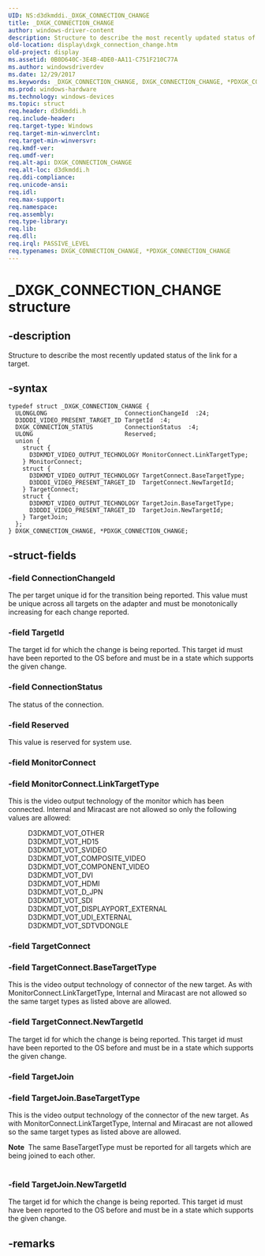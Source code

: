 ```yaml
---
UID: NS:d3dkmddi._DXGK_CONNECTION_CHANGE
title: _DXGK_CONNECTION_CHANGE
author: windows-driver-content
description: Structure to describe the most recently updated status of the link for a target.
old-location: display\dxgk_connection_change.htm
old-project: display
ms.assetid: 0B0D640C-3E4B-4DE0-AA11-C751F210C77A
ms.author: windowsdriverdev
ms.date: 12/29/2017
ms.keywords: _DXGK_CONNECTION_CHANGE, DXGK_CONNECTION_CHANGE, *PDXGK_CONNECTION_CHANGE
ms.prod: windows-hardware
ms.technology: windows-devices
ms.topic: struct
req.header: d3dkmddi.h
req.include-header: 
req.target-type: Windows
req.target-min-winverclnt: 
req.target-min-winversvr: 
req.kmdf-ver: 
req.umdf-ver: 
req.alt-api: DXGK_CONNECTION_CHANGE
req.alt-loc: d3dkmddi.h
req.ddi-compliance: 
req.unicode-ansi: 
req.idl: 
req.max-support: 
req.namespace: 
req.assembly: 
req.type-library: 
req.lib: 
req.dll: 
req.irql: PASSIVE_LEVEL
req.typenames: DXGK_CONNECTION_CHANGE, *PDXGK_CONNECTION_CHANGE
---
```


# _DXGK_CONNECTION_CHANGE structure



## -description
Structure to describe the most recently updated status of the link for a target.



## -syntax

````
typedef struct _DXGK_CONNECTION_CHANGE {
  ULONGLONG                      ConnectionChangeId  :24;
  D3DDDI_VIDEO_PRESENT_TARGET_ID TargetId  :4;
  DXGK_CONNECTION_STATUS         ConnectionStatus  :4;
  ULONG                          Reserved;
  union {
    struct {
      D3DKMDT_VIDEO_OUTPUT_TECHNOLOGY MonitorConnect.LinkTargetType;
    } MonitorConnect;
    struct {
      D3DKMDT_VIDEO_OUTPUT_TECHNOLOGY TargetConnect.BaseTargetType;
      D3DDDI_VIDEO_PRESENT_TARGET_ID  TargetConnect.NewTargetId;
    } TargetConnect;
    struct {
      D3DKMDT_VIDEO_OUTPUT_TECHNOLOGY TargetJoin.BaseTargetType;
      D3DDDI_VIDEO_PRESENT_TARGET_ID  TargetJoin.NewTargetId;
    } TargetJoin;
  };
} DXGK_CONNECTION_CHANGE, *PDXGK_CONNECTION_CHANGE;
````


## -struct-fields

### -field ConnectionChangeId

The per target unique id for the transition being reported.  This value must be unique across all targets on the adapter and must be monotonically increasing for each change reported.


### -field TargetId

The target id for which the change is being reported.  This target id must have been reported to the OS before and must be in a state which supports the given change.


### -field ConnectionStatus

The status of the connection.


### -field Reserved

This value is reserved for system use.


### -field MonitorConnect


### -field MonitorConnect.LinkTargetType

This is the video output technology of the monitor which has been connected.  Internal and Miracast are not allowed so only the following values are allowed:

<dl>
<dd>D3DKMDT_VOT_OTHER</dd>
<dd>D3DKMDT_VOT_HD15</dd>
<dd>D3DKMDT_VOT_SVIDEO</dd>
<dd>D3DKMDT_VOT_COMPOSITE_VIDEO</dd>
<dd>D3DKMDT_VOT_COMPONENT_VIDEO</dd>
<dd>D3DKMDT_VOT_DVI</dd>
<dd>D3DKMDT_VOT_HDMI</dd>
<dd>D3DKMDT_VOT_D_JPN</dd>
<dd>D3DKMDT_VOT_SDI</dd>
<dd>D3DKMDT_VOT_DISPLAYPORT_EXTERNAL</dd>
<dd>D3DKMDT_VOT_UDI_EXTERNAL</dd>
<dd>D3DKMDT_VOT_SDTVDONGLE</dd>
</dl>
</dd>
</dl>

### -field TargetConnect


### -field TargetConnect.BaseTargetType

This is the video output technology of connector of the new target.  As with MonitorConnect.LinkTargetType,  Internal and Miracast are not allowed so the same target types as listed above are allowed.


### -field TargetConnect.NewTargetId

The target id for which the change is being reported.  This target id must have been reported to the OS before and must be in a state which supports the given change.  

</dd>
</dl>

### -field TargetJoin


### -field TargetJoin.BaseTargetType

This is the video output technology of the connector of the new target.  As with MonitorConnect.LinkTargetType,  Internal and Miracast are not allowed so the same target types as listed above are allowed.  

<div class="alert"><b>Note</b>  The same BaseTargetType must be reported for all targets which are being joined to each other.</div>
<div> </div>

### -field TargetJoin.NewTargetId

The target id for which the change is being reported.  This target id must have been reported to the OS before and must be in a state which supports the given change.  

</dd>
</dl>

## -remarks

